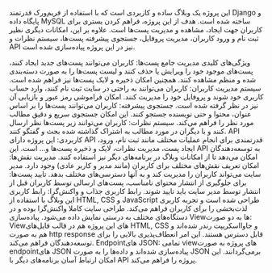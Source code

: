 این پروژه یک وبلاگ ساده و کاربردی است که با استفاده از فریم‌ورک قدرتمند Django و پایگاه داده MySQL ساخته شده است. هدف از این پروژه، فراهم کردن بستری برای کاربران جهت ایجاد، مشاهده و مدیریت پست‌ها است. علاوه بر این، امکانات دیگری نظیر ثبت نام و ورود کاربران، مدیریت پروفایل، جستجوی پیشرفته پست‌ها، سیستم نظرات و API نیز در این پروژه پیاده‌سازی شده است.

ویژگی‌های کلیدی
مدیریت جامع پست‌ها: کاربران می‌توانند پست‌های جدید ایجاد کنند، پست‌های موجود خود را ویرایش یا حذف کنند و لیست پست‌ها را به صورت دسته‌بندی شده و منظم مشاهده کنند. همچنین امکان ذخیره و لایک پست‌ها نیز فراهم شده است.
سیستم مدیریت کاربران: کاربران می‌توانند به راحتی در سایت ثبت نام کنند، وارد حساب کاربری خود شوند و پروفایل خود را مدیریت کنند. امکان فراموشی رمز عبور و بازیابی آن نیز در نظر گرفته شده است.
جستجوی پیشرفته: کاربران می‌توانند پست‌ها را بر اساس عنوان، محتوا و حتی نویسنده جستجو کنند. این امکان جستجوی سریع و دقیق مطالب مورد نظر را فراهم می‌کند.
سیستم نظرات: کاربران می‌توانند زیر پست‌ها نظر ارسال کنند و با دیگران در مورد مطالب به اشتراک گذاشته شده بحث و گفتگو کنند.
API کاربردی: این پروژه دارای API قدرتمندی برای انجام عملیات مختلف مانند ثبت نام، ورود، ایجاد پست، مدیریت نظرات، لایک و ذخیره پست‌ها و... است. این API به توسعه‌دهندگان امکان می‌دهد تا از امکانات وبلاگ در برنامه‌های دیگر نیز استفاده کنند.
مدیریت نقش‌ها: امکان تعریف نقش‌های مختلف برای کاربران (مانند مدیر و کاربر عادی) وجود دارد. مدیر سایت می‌تواند کاربران را مدیریت کند و به آنها دسترسی‌های مختلف بدهد.
تایید پست‌ها: برای جلوگیری از انتشار محتوای نامناسب، پست‌های ارسالی توسط کاربران قبل از انتشار توسط مدیر سایت باید تایید شوند.
رابط کاربری جذاب و واکنش‌گرا: رابط کاربری این وبلاگ با استفاده از HTML, CSS و JavaScript طراحی شده است و تجربه کاربری لذت‌بخشی را برای کاربران فراهم می‌کند. طراحی سایت کاملا واکنش‌گرا بوده و در دستگاه‌های مختلف به درستی نمایش داده می‌شود.
پیاده‌سازی Viewها به دو صورت: Viewهای این پروژه هم در قالب فایل‌های HTML, CSS و جاوااسکریپت رندر شده‌اند و هم به صورت http response قابل دسترس هستند. این امر انعطاف‌پذیری بالایی را برای توسعه‌دهندگان فراهم می‌کند.
Endpointهای JSON: تمامی viewهای پروژه به صورت endpointهای JSON پیاده‌سازی شده‌اند و داده‌ها را به صورت JSON برمی‌گردانند. این امکان ارتباط آسان برنامه‌های دیگر با API پروژه را فراهم می‌کند.
